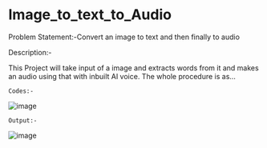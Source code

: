 # Image_to_text_to_Audio


Problem Statement:-Convert an image to text and then finally to audio

Description:-

This Project will take input of a image and extracts words from it and makes an audio using that with inbuilt AI voice. The whole procedure is as...


    Codes:-
    
![image](https://github.com/bajrangimishra9/Image_to_text_to_Audio/assets/155826931/a1f8556f-a18d-4897-bae2-e9d7bd64fd88)


    Output:-

![image](https://github.com/bajrangimishra9/Image_to_text_to_Audio/assets/155826931/53d1d984-9442-42ec-aa24-06c31ff19278)
